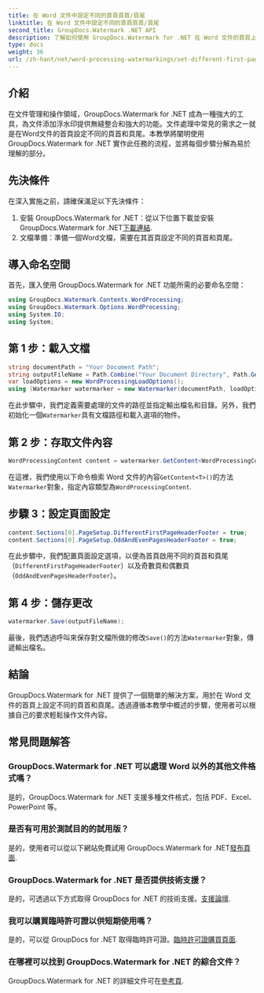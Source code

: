 ```yaml
---
title: 在 Word 文件中設定不同的首頁頁首/頁尾
linktitle: 在 Word 文件中設定不同的首頁頁首/頁尾
second_title: GroupDocs.Watermark .NET API
description: 了解如何使用 GroupDocs.Watermark for .NET 在 Word 文件的首頁上設定不同的頁首和頁尾。
type: docs
weight: 36
url: /zh-hant/net/word-processing-watermarkings/set-different-first-page-header-footer-word-docs/
---
```

## 介紹
在文件管理和操作領域，GroupDocs.Watermark for .NET 成為一種強大的工具，為文件添加浮水印提供無縫整合和強大的功能。文件處理中常見的需求之一就是在Word文件的首頁設定不同的頁首和頁尾。本教學將闡明使用 GroupDocs.Watermark for .NET 實作此任務的流程，並將每個步驟分解為易於理解的部分。
## 先決條件
在深入實施之前，請確保滿足以下先決條件：
1. 安裝 GroupDocs.Watermark for .NET：從以下位置下載並安裝 GroupDocs.Watermark for .NET[下載連結](https://releases.groupdocs.com/Watermark/net/).
2. 文檔準備：準備一個Word文檔，需要在其首頁設定不同的頁首和頁尾。

## 導入命名空間
首先，匯入使用 GroupDocs.Watermark for .NET 功能所需的必要命名空間：
```csharp
using GroupDocs.Watermark.Contents.WordProcessing;
using GroupDocs.Watermark.Options.WordProcessing;
using System.IO;
using System;
```
## 第 1 步：載入文檔
```csharp
string documentPath = "Your Document Path";
string outputFileName = Path.Combine("Your Document Directory", Path.GetFileName(documentPath));
var loadOptions = new WordProcessingLoadOptions();
using (Watermarker watermarker = new Watermarker(documentPath, loadOptions))
```
在此步驟中，我們定義需要處理的文件的路徑並指定輸出檔名和目錄。另外，我們初始化一個`Watermarker`具有文檔路徑和載入選項的物件。
## 第 2 步：存取文件內容
```csharp
WordProcessingContent content = watermarker.GetContent<WordProcessingContent>();
```
在這裡，我們使用以下命令檢索 Word 文件的內容`GetContent<T>()`的方法`Watermarker`對象，指定內容類型為`WordProcessingContent`.
## 步驟 3：設定頁面設定
```csharp
content.Sections[0].PageSetup.DifferentFirstPageHeaderFooter = true;
content.Sections[0].PageSetup.OddAndEvenPagesHeaderFooter = true;
```
在此步驟中，我們配置頁面設定選項，以便為首頁啟用不同的頁首和頁尾（`DifferentFirstPageHeaderFooter`）以及奇數頁和偶數頁（`OddAndEvenPagesHeaderFooter`）。
## 第 4 步：儲存更改
```csharp
watermarker.Save(outputFileName);
```
最後，我們透過呼叫來保存對文檔所做的修改`Save()`的方法`Watermarker`對象，傳遞輸出檔名。

## 結論
GroupDocs.Watermark for .NET 提供了一個簡單的解決方案，用於在 Word 文件的首頁上設定不同的頁首和頁尾。透過遵循本教學中概述的步驟，使用者可以根據自己的要求輕鬆操作文件內容。
## 常見問題解答
### GroupDocs.Watermark for .NET 可以處理 Word 以外的其他文件格式嗎？
是的，GroupDocs.Watermark for .NET 支援多種文件格式，包括 PDF、Excel、PowerPoint 等。
### 是否有可用於測試目的的試用版？
是的，使用者可以從以下網站免費試用 GroupDocs.Watermark for .NET[發布頁面](https://releases.groupdocs.com/).
### GroupDocs.Watermark for .NET 是否提供技術支援？
是的，可透過以下方式取得 GroupDocs for .NET 的技術支援。[支援論壇](https://forum.groupdocs.com/c/watermark/19).
### 我可以購買臨時許可證以供短期使用嗎？
是的，可以從 GroupDocs for .NET 取得臨時許可證。[臨時許可證購買頁面](https://purchase.groupdocs.com/temporary-license/).
### 在哪裡可以找到 GroupDocs.Watermark for .NET 的綜合文件？
 GroupDocs.Watermark for .NET 的詳細文件可在[參考頁](https://reference.groupdocs.com/Watermark/net/).